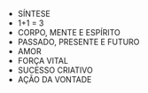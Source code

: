 - SÍNTESE
- 1+1 = 3
- CORPO, MENTE E ESPÍRITO
- PASSADO, PRESENTE E FUTURO
- AMOR
- FORÇA VITAL
- SUCESSO CRIATIVO
- AÇÃO DA VONTADE